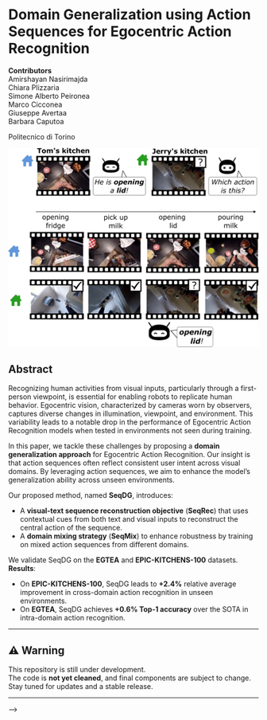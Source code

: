 # Domain Generalization using Action Sequences for Egocentric Action Recognition

**Contributors**  
Amirshayan Nasirimajda  
Chiara Plizzaria  
Simone Alberto Peironea  
Marco Cicconea  
Giuseppe Avertaa  
Barbara Caputoa  

Politecnico di Torino

![Project Illustration](content/teaser_ral-1.png) <!-- Replace with actual image path after uploading -->

## Abstract

Recognizing human activities from visual inputs, particularly through a first-person viewpoint, is essential for enabling robots to replicate human behavior. Egocentric vision, characterized by cameras worn by observers, captures diverse changes in illumination, viewpoint, and environment. This variability leads to a notable drop in the performance of Egocentric Action Recognition models when tested in environments not seen during training. 

In this paper, we tackle these challenges by proposing a **domain generalization approach** for Egocentric Action Recognition. Our insight is that action sequences often reflect consistent user intent across visual domains. By leveraging action sequences, we aim to enhance the model’s generalization ability across unseen environments.

Our proposed method, named **SeqDG**, introduces:
- A **visual-text sequence reconstruction objective** (**SeqRec**) that uses contextual cues from both text and visual inputs to reconstruct the central action of the sequence.
- A **domain mixing strategy** (**SeqMix**) to enhance robustness by training on mixed action sequences from different domains.

We validate SeqDG on the **EGTEA** and **EPIC-KITCHENS-100** datasets.  
**Results**:
- On **EPIC-KITCHENS-100**, SeqDG leads to **+2.4%** relative average improvement in cross-domain action recognition in unseen environments.
- On **EGTEA**, SeqDG achieves **+0.6% Top-1 accuracy** over the SOTA in intra-domain action recognition.

---

## ⚠️ Warning

This repository is still under development.  
The code is **not yet cleaned**, and final components are subject to change.  
Stay tuned for updates and a stable release.

---
<!-- 
## Data

| Dataset                | Link                                                                 |
|------------------------|----------------------------------------------------------------------|
| EPIC-KITCHENS-100      | [EPIC-KITCHENS-100 Dataset](https://epic-kitchens.github.io/2020)    |
| EGTEA Gaze+ Dataset    | [EGTEA Dataset](https://cbs.ic.gatech.edu/egtea/)                   |

---

## Citation

<!-- If you use this code or ideas from the paper, please cite our work: -->
 -->
